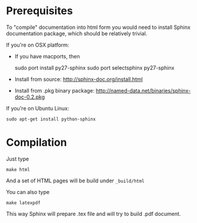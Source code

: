 Prerequisites
=============

To "compile" documentation into html form you would need to install Sphinx documentation package, which should be relatively trivial.

If you're on OSX platform:

- If you have macports, then

    sudo port install py27-sphinx
    sudo port selectsphinx py27-sphinx

- Install from source: http://sphinx-doc.org/install.html

- Install from .pkg binary package: http://named-data.net/binaries/sphinx-doc-0.2.pkg

If you're on Ubuntu Linux:

    sudo apt-get install python-sphinx

Compilation
===========

Just type

    make html

And a set of HTML pages will be build under ``_build/html``


You can also type

    make latexpdf

This way Sphinx will prepare .tex file and will try to build .pdf document.

